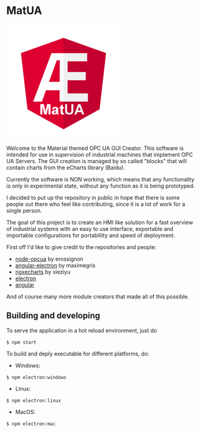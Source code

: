 # MatUA

<img src='./logo-MatUA.png' width=300>

Welcome to the Material themed OPC UA GUI Creator.
This software is intended for use in supervision of industrial machines that implement OPC UA Servers. The GUI creation is managed by so called "blocks" that will contain charts from the eCharts library (Baidu).

Currently the software is NON working, which means that any functionality is only in experimental state, without any function as it is being prototyped. 

I decided to put up the repository in public in hope that there is some people out there who feel like contributing, since it is a lot of work for a single person.

The goal of this project is to create an HMI like solution for a fast overview of industrial systems with an easy to use interface, exportable and importable configurations for portablility and speed of deployment.

First off I'd like to give credit to the repositories and people:
* [node-opcua](https://github.com/node-opcua/node-opcua) by erossignon
* [angular-electron](https://github.com/maximegris/angular-electron) by maximegris
* [ngxecharts](https://github.com/xieziyu/ngx-echarts) by xieziyu
* [electron](https://github.com/electron/electron)
* [angular](https://github.com/angular/angular)

And of course many more module creators that made all of this possible.

## Building and developing

To serve the application in a hot reload environment, just do
```npm
$ npm start
```

To build and deply executable for different platforms, do:
* Windows:
``` npm
$ npm electron:windows
```
* Linux:
``` npm
$ npm electron:linux
```
* MacOS:
``` npm
$ npm electron:mac
```
